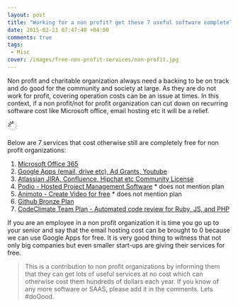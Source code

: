 ```yaml
---
layout: post
title: "Working for a non profit? get these 7 useful software completely free"
date: 2015-02-21 07:47:40 +04:00
comments: true
tags:
 - Misc
cover: /images/free-non-profit-services/non-profit.jpg
---
```


Non profit and charitable organization always need a backing to be on track and do good for the community and society at large. As they are do not work for profit, covering operation costs can be an issue at times. In this context, if a non profit/not for profit organization can cut down on recurring software cost like Microsoft office, email hosting etc it will be a relief. 

<img class="center" src="/images/generic/loading.gif" data-echo="/images/free-non-profit-services/non-profit.jpg" title="Help non profit organizations" alt="Help non profit organizations">

Below are 7 services that cost otherwise still are completely free for non profit organizations:
<!-- more -->

1. [Microsoft Office 365](http://www.microsoft.com/about/corporatecitizenship/en-us/office365-for-nonprofits/)
1. [Google Apps (email, drive etc), Ad Grants, Youtube](http://www.google.com/nonprofits/products/)
1. [Atlassian JIRA, Confluence, Hipchat etc Community License](https://www.atlassian.com/software/views/community-license-request)
1. [Podio - Hosted Project Management Software](https://podio.com/webforms/149199/4201) * does not mention plan
1. [Animoto - Create Video for free](https://animoto.com/cause) * does not mention plan
1. [Github Bronze Plan](https://github.com/nonprofit)
1. [CodeClimate Team Plan - Automated code review for Ruby, JS, and PHP](https://codeclimate.com/nonprofit)

If you are an employee in a non profit organization it is time you go up to your senior and say that the email hosting cost can be brought to 0 because we can use Google Apps for free. It is very good thing to witness that not only big companies but even smaller start-ups are giving their services for free.
  
> This is a contribution to non profit organizations by informing them that they can get lots of useful services at no cost which can otherwise cost them hundreds of dollars each year. If you know of any more software or SAAS, please add it in the comments. Lets #doGood.
